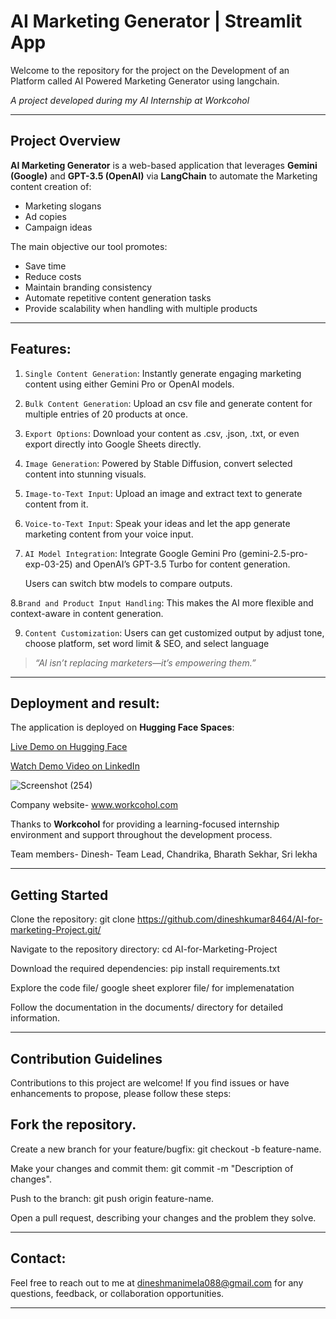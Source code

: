 # AI Marketing Generator | Streamlit App  
Welcome to the repository for the project on the Development of an Platform called AI Powered Marketing Generator using langchain.

_A project developed during my AI Internship at Workcohol_

---

## Project Overview

**AI Marketing Generator** is a web-based application that leverages **Gemini (Google)** and **GPT-3.5 (OpenAI)** via **LangChain** to automate the Marketing content creation of:
- Marketing slogans
- Ad copies
- Campaign ideas

The main objective our tool promotes:

- Save time
- Reduce costs
- Maintain branding consistency
- Automate repetitive content generation tasks
- Provide scalability when handling with multiple products

---


## Features:

1. `Single Content Generation`: Instantly generate engaging marketing content using either Gemini Pro or OpenAI models.
2. `Bulk Content Generation`: Upload an csv file and generate content for multiple entries of 20 products at once.
3. `Export Options`: Download your content as .csv, .json, .txt, or even export directly into Google Sheets directly.
4. `Image Generation`: Powered by Stable Diffusion, convert selected content into stunning visuals.
5. `Image-to-Text Input`: Upload an image and extract text to generate content from it.
6. `Voice-to-Text Input`: Speak your ideas and let the app generate marketing content from your voice input.
7. `AI Model Integration`:	Integrate Google Gemini Pro (gemini-2.5-pro-exp-03-25) and OpenAI’s GPT-3.5 Turbo for content generation.

   Users can switch btw models to compare outputs.
   
8.`Brand and Product Input Handling`: This makes the AI more flexible and context-aware in content generation.

9. `Content Customization`: Users can get customized output by adjust tone, choose platform, set word limit & SEO, and select language


> *“AI isn’t replacing marketers—it’s empowering them.”*

---

## Deployment and result:

The application is deployed on **Hugging Face Spaces**:  

[Live Demo on Hugging Face](https://huggingface.co/spaces/Dineshmanimela/Ai_For_Marketing)
 
[Watch Demo Video on LinkedIn](https://www.linkedin.com/posts/dinesh-kumar-manimela-b8992027b_ai-marketing-genai-activity-7318560857062350848-0qQT)

![Screenshot (254)](https://github.com/user-attachments/assets/34883e8a-6de4-4b58-ad68-947e9aa43bbd)


Company website- www.workcohol.com  

Thanks to **Workcohol** for providing a learning-focused internship environment and support throughout the development process.

Team members- Dinesh- Team Lead, Chandrika, Bharath Sekhar, Sri lekha

---

## Getting Started

Clone the repository: git clone https://github.com/dineshkumar8464/AI-for-marketing-Project.git/

Navigate to the repository directory: cd AI-for-Marketing-Project

Download the required dependencies: pip install requirements.txt

Explore the code file/ google sheet explorer file/ for implemenatation

Follow the documentation in the documents/ directory for detailed information.

---

## Contribution Guidelines

Contributions to this project are welcome! If you find issues or have enhancements to propose, please follow these steps:

## Fork the repository.

Create a new branch for your feature/bugfix: git checkout -b feature-name.

Make your changes and commit them: git commit -m "Description of changes".

Push to the branch: git push origin feature-name.

Open a pull request, describing your changes and the problem they solve.

---


## Contact:

Feel free to reach out to me at dineshmanimela088@gmail.com for any questions, feedback, or collaboration opportunities.

---
